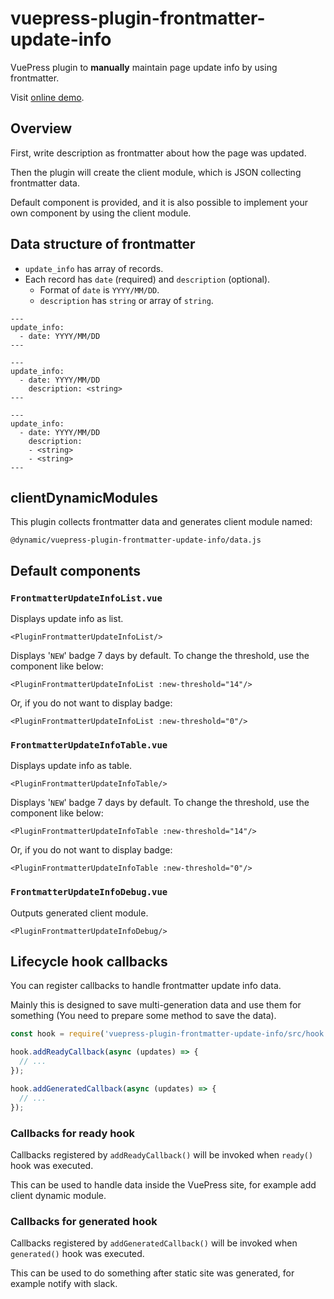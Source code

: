 # vuepress-plugin-frontmatter-update-info

VuePress plugin to **manually** maintain page update info by using frontmatter.

Visit [online demo](https://vp-frontmatter-update-info.herokuapp.com/).


## Overview

First, write description as frontmatter about how the page was updated.

Then the plugin will create the client module, which is JSON collecting frontmatter data.

Default component is provided, and it is also possible to implement your own component by using the client module.


## Data structure of frontmatter

- `update_info` has array of records.
- Each record has `date` (required) and `description` (optional).
  - Format of `date` is `YYYY/MM/DD`.
  - `description` has `string` or array of `string`.

```
---
update_info:
  - date: YYYY/MM/DD
---
```

```
---
update_info:
  - date: YYYY/MM/DD
    description: <string>
---
```

```
---
update_info:
  - date: YYYY/MM/DD
    description:
    - <string>
    - <string>
---
```


## clientDynamicModules

This plugin collects frontmatter data and generates client module named:

```
@dynamic/vuepress-plugin-frontmatter-update-info/data.js
```


## Default components

### `FrontmatterUpdateInfoList.vue`

Displays update info as list.

```
<PluginFrontmatterUpdateInfoList/>
```

Displays '`NEW`' badge 7 days by default. To change the threshold, use the component like below:

```
<PluginFrontmatterUpdateInfoList :new-threshold="14"/>
```

Or, if you do not want to display badge:

```
<PluginFrontmatterUpdateInfoList :new-threshold="0"/>
```

### `FrontmatterUpdateInfoTable.vue`

Displays update info as table.

```
<PluginFrontmatterUpdateInfoTable/>
```

Displays '`NEW`' badge 7 days by default. To change the threshold, use the component like below:

```
<PluginFrontmatterUpdateInfoTable :new-threshold="14"/>
```

Or, if you do not want to display badge:

```
<PluginFrontmatterUpdateInfoTable :new-threshold="0"/>
```

### `FrontmatterUpdateInfoDebug.vue`

Outputs generated client module.

```
<PluginFrontmatterUpdateInfoDebug/>
```


## Lifecycle hook callbacks

You can register callbacks to handle frontmatter update info data.

Mainly this is designed to save multi-generation data and use them for something (You need to prepare some method to save the data).

```js
const hook = require('vuepress-plugin-frontmatter-update-info/src/hook');

hook.addReadyCallback(async (updates) => {
  // ...
});

hook.addGeneratedCallback(async (updates) => {
  // ...
});
```

### Callbacks for ready hook

Callbacks registered by `addReadyCallback()` will be invoked when `ready()` hook was executed.

This can be used to handle data inside the VuePress site, for example add client dynamic module.

### Callbacks for generated hook

Callbacks registered by `addGeneratedCallback()` will be invoked when `generated()` hook was executed.

This can be used to do something after static site was generated, for example notify with slack.
